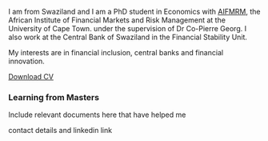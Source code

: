I am from Swaziland and I am a PhD student in Economics with [AIFMRM](http://www.aifmrm.uct.ac.za/), the African Institute of Financial Markets and Risk Management at the University of Cape Town. under the supervision of Dr Co-Pierre Georg. I also work at the Central Bank of Swaziland in the Financial Stability Unit.

My interests are in financial inclusion, central banks and financial innovation.

[Download CV](https://www.dropbox.com/s/j7phm95k0sego35/Nolwazi_CV.pdf?dl=0)

### Learning from Masters

Include relevant documents here that have helped me

contact details and linkedin link 

